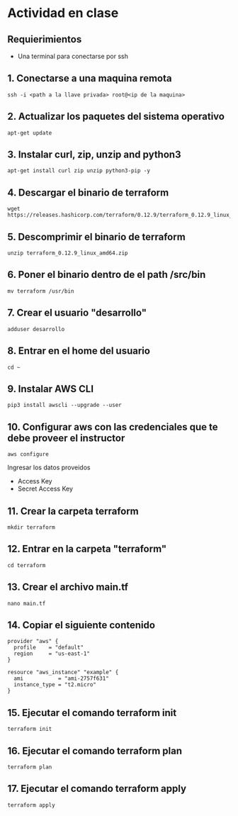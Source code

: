 # Actividad en clase

## Requierimientos

- Una terminal para conectarse por ssh

## 1. Conectarse a una maquina remota

```
ssh -i <path a la llave privada> root@<ip de la maquina>
```

## 2. Actualizar los paquetes del sistema operativo

```
apt-get update
```

## 3. Instalar curl, zip, unzip and python3

```
apt-get install curl zip unzip python3-pip -y
```

## 4. Descargar el binario de terraform

```
wget https://releases.hashicorp.com/terraform/0.12.9/terraform_0.12.9_linux_amd64.zip
```

## 5. Descomprimir el binario de terraform

```
unzip terraform_0.12.9_linux_amd64.zip 
```

## 6. Poner el binario dentro de el path /src/bin

```
mv terraform /usr/bin
```

## 7. Crear el usuario "desarrollo"

```
adduser desarrollo
```

## 8. Entrar en el home del usuario

```
cd ~
```

## 9. Instalar AWS CLI

```
pip3 install awscli --upgrade --user
```

## 10. Configurar aws con las credenciales que te debe proveer el instructor

```
aws configure
```

Ingresar los datos proveidos 
- Access Key
- Secret Access Key

## 11. Crear la carpeta terraform

```
mkdir terraform
```

## 12. Entrar en la carpeta "terraform"

```
cd terraform
```

## 13. Crear el archivo main.tf

```
nano main.tf
```

## 14. Copiar el siguiente contenido

```
provider "aws" {
  profile    = "default"
  region     = "us-east-1"
}

resource "aws_instance" "example" {
  ami           = "ami-2757f631"
  instance_type = "t2.micro"
}
```

## 15. Ejecutar el comando terraform init

```
terraform init
```

## 16. Ejecutar el comando terraform plan

```
terraform plan
```

## 17. Ejecutar el comando terraform apply

```
terraform apply
```

